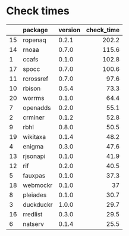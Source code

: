# Check times

|   |package   |version | check_time|
|:--|:---------|:-------|----------:|
|15 |ropenaq   |0.2.1   |      202.2|
|14 |rnoaa     |0.7.0   |      115.6|
|1  |ccafs     |0.1.0   |      102.8|
|17 |spocc     |0.7.0   |      100.6|
|11 |rcrossref |0.7.0   |       97.6|
|10 |rbison    |0.5.4   |       73.3|
|20 |worrms    |0.1.0   |       64.4|
|7  |openadds  |0.2.0   |       55.1|
|2  |crminer   |0.1.2   |       52.8|
|9  |rbhl      |0.8.0   |       50.5|
|19 |wikitaxa  |0.1.4   |       48.2|
|4  |enigma    |0.3.0   |       47.6|
|13 |rjsonapi  |0.1.0   |       41.9|
|12 |rif       |0.2.0   |       40.5|
|5  |fauxpas   |0.1.0   |       37.3|
|18 |webmockr  |0.1.0   |         37|
|8  |pleiades  |0.1.0   |       30.7|
|3  |duckduckr |1.0.0   |       29.7|
|16 |rredlist  |0.3.0   |       29.5|
|6  |natserv   |0.1.4   |       25.5|


